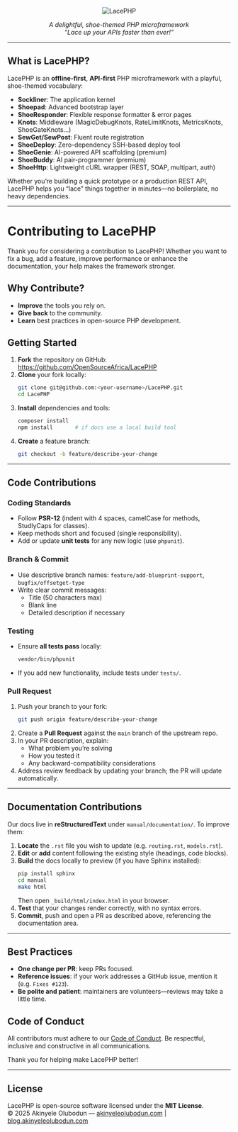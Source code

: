 <p align="center">
  <img src="https://raw.githubusercontent.com/OpenSourceAfrica/branding/47f064aac7f9a970ab3849711acbc76804956af8/Full%20Logo%20Color/Full_Logo_Color.svg" alt="LacePHP">
</p>

<p align="center">
  <em>A delightful, shoe-themed PHP microframework<br>
  “Lace up your APIs faster than ever!”</em>
</p>

---

## What is LacePHP?

LacePHP is an **offline-first**, **API-first** PHP microframework with a playful, shoe-themed vocabulary:

- **Sockliner**: The application kernel
- **Shoepad**: Advanced bootstrap layer
- **ShoeResponder**: Flexible response formatter & error pages
- **Knots**: Middleware (MagicDebugKnots, RateLimitKnots, MetricsKnots, ShoeGateKnots…)
- **SewGet/SewPost**: Fluent route registration
- **ShoeDeploy**: Zero-dependency SSH-based deploy tool
- **ShoeGenie**: AI-powered API scaffolding (premium)
- **ShoeBuddy**: AI pair-programmer (premium)
- **ShoeHttp**: Lightweight cURL wrapper (REST, SOAP, multipart, auth)

Whether you’re building a quick prototype or a production REST API, LacePHP helps you “lace” things together in minutes—no boilerplate, no heavy dependencies.

---

# Contributing to LacePHP

Thank you for considering a contribution to LacePHP! Whether you want to fix a bug, add a feature, improve performance or enhance the documentation, your help makes the framework stronger.

## Why Contribute?

- **Improve** the tools you rely on.
- **Give back** to the community.
- **Learn** best practices in open-source PHP development.

## Getting Started

1. **Fork** the repository on GitHub:  
   https://github.com/OpenSourceAfrica/LacePHP
2. **Clone** your fork locally:
   ```bash
   git clone git@github.com:<your-username>/LacePHP.git
   cd LacePHP
   ```
3. **Install** dependencies and tools:
   ```bash
   composer install
   npm install       # if docs use a local build tool
   ```
4. **Create** a feature branch:
   ```bash
   git checkout -b feature/describe-your-change
   ```

---

## Code Contributions

### Coding Standards

- Follow **PSR-12** (indent with 4 spaces, camelCase for methods, StudlyCaps for classes).
- Keep methods short and focused (single responsibility).
- Add or update **unit tests** for any new logic (use `phpunit`).

### Branch & Commit

- Use descriptive branch names: `feature/add-blueprint-support`, `bugfix/offsetget-type`
- Write clear commit messages:
    - Title (50 characters max)
    - Blank line
    - Detailed description if necessary

### Testing

- Ensure **all tests pass** locally:
  ```bash
  vendor/bin/phpunit
  ```
- If you add new functionality, include tests under `tests/`.

### Pull Request

1. Push your branch to your fork:
   ```bash
   git push origin feature/describe-your-change
   ```
2. Create a **Pull Request** against the `main` branch of the upstream repo.
3. In your PR description, explain:
    - What problem you’re solving
    - How you tested it
    - Any backward-compatibility considerations
4. Address review feedback by updating your branch; the PR will update automatically.

---

## Documentation Contributions

Our docs live in **reStructuredText** under `manual/documentation/`. To improve them:

1. **Locate** the `.rst` file you wish to update (e.g. `routing.rst`, `models.rst`).
2. **Edit** or **add** content following the existing style (headings, code blocks).
3. **Build** the docs locally to preview (if you have Sphinx installed):
   ```bash
   pip install sphinx
   cd manual
   make html
   ```
   Then open `_build/html/index.html` in your browser.
4. **Test** that your changes render correctly, with no syntax errors.
5. **Commit**, push and open a PR as described above, referencing the documentation area.

---

## Best Practices

- **One change per PR**: keep PRs focused.
- **Reference issues**: if your work addresses a GitHub issue, mention it (e.g. `Fixes #123`).
- **Be polite and patient**: maintainers are volunteers—reviews may take a little time.

## Code of Conduct

All contributors must adhere to our [Code of Conduct](https://github.com/OpenSourceAfrica/LacePHP/blob/main/CODE_OF_CONDUCT.md). Be respectful, inclusive and constructive in all communications.

Thank you for helping make LacePHP better!

---

## License

LacePHP is open-source software licensed under the **MIT License**.  
&copy; 2025 Akinyele Olubodun — [akinyeleolubodun.com](https://www.akinyeleolubodun.com) | [blog.akinyeleolubodun.com](https://blog.akinyeleolubodun.com)

